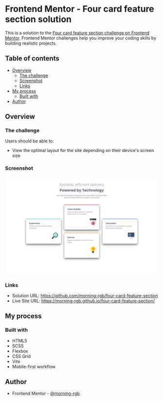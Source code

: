 # Frontend Mentor - Four card feature section solution

This is a solution to the [Four card feature section challenge on Frontend Mentor](https://www.frontendmentor.io/challenges/four-card-feature-section-weK1eFYK). Frontend Mentor challenges help you improve your coding skills by building realistic projects. 

## Table of contents

- [Overview](#overview)
  - [The challenge](#the-challenge)
  - [Screenshot](#screenshot)
  - [Links](#links)
- [My process](#my-process)
  - [Built with](#built-with)
- [Author](#author)

## Overview

### The challenge

Users should be able to:

- View the optimal layout for the site depending on their device's screen size

### Screenshot

![](./screenshot.png)

### Links

- Solution URL: https://github.com/morning-rgb/four-card-feature-section
- Live Site URL: https://morning-rgb.github.io/four-card-feature-section/

## My process

### Built with

- HTML5
- SCSS
- Flexbox
- CSS Grid
- Vite
- Mobile-first workflow

## Author

- Frontend Mentor - [@morning-rgb](https://www.frontendmentor.io/profile/morning-rgb)
